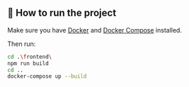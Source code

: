 ## 🚀 How to run the project

Make sure you have [Docker](https://www.docker.com/products/docker-desktop/) and [Docker Compose](https://docs.docker.com/compose/install/) installed.

Then run:

```bash
cd .\frontend\
npm run build
cd ..
docker-compose up --build
```

